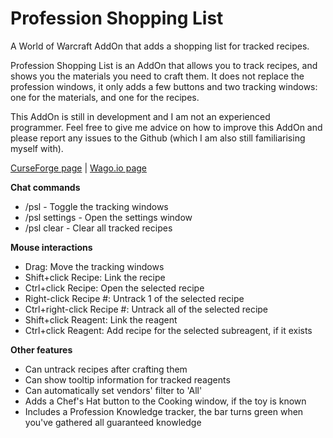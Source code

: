 # Profession Shopping List
A World of Warcraft AddOn that adds a shopping list for tracked recipes.

Profession Shopping List is an AddOn that allows you to track recipes, and shows you the materials you need to craft them.
It does not replace the profession windows, it only adds a few buttons and two tracking windows: one for the materials, and one for the recipes.

This AddOn is still in development and I am not an experienced programmer.
Feel free to give me advice on how to improve this AddOn and please report any issues to the Github (which I am also still familiarising myself with).

[CurseForge page](https://www.curseforge.com/wow/addons/profession-shopping-list) | [Wago.io page](https://addons.wago.io/addons/psl)

**Chat commands**

- /psl - Toggle the tracking windows
- /psl settings - Open the settings window
- /psl clear - Clear all tracked recipes

**Mouse interactions**

- Drag: Move the tracking windows
- Shift+click Recipe: Link the recipe
- Ctrl+click Recipe: Open the selected recipe
- Right-click Recipe #: Untrack 1 of the selected recipe
- Ctrl+right-click Recipe #: Untrack all of the selected recipe
- Shift+click Reagent: Link the reagent
- Ctrl+click Reagent: Add recipe for the selected subreagent, if it exists

**Other features**

- Can untrack recipes after crafting them
- Can show tooltip information for tracked reagents
- Can automatically set vendors' filter to 'All'
- Adds a Chef's Hat button to the Cooking window, if the toy is known
- Includes a Profession Knowledge tracker, the bar turns green when you've gathered all guaranteed knowledge
